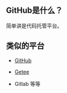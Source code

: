 ## GitHub是什么？


简单讲是代码托管平台。

## 类似的平台 

- [GitHub](https://github.com/)
  
- [Getee](https://gitee.com/)
  
- Gitlab 等等
